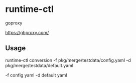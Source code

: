# runtime-ctl

goproxy

https://ghproxy.com/

## Usage

runtime-ctl conversion  -f pkg/merge/testdata/config.yaml  -d pkg/merge/testdata/default.yaml

-f config yaml 
-d default yaml